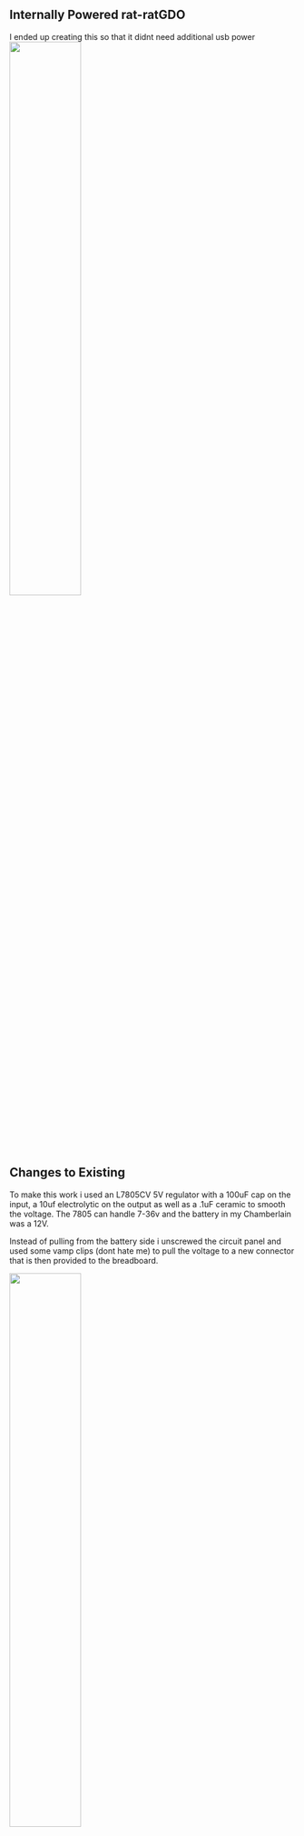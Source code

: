 ## Internally Powered rat-ratGDO
I ended up creating this so that it didnt need additional usb power
<br>
<img src="/images/Breadboard-batterypower-Installed/BoardWired.png" width="50%" />

## Changes to Existing

To make this work i used an L7805CV 5V regulator with a 100uF cap on the input, a 10uf electrolytic on the output as well as a .1uF ceramic to smooth the voltage.  The 7805 can handle 7-36v and the battery in my Chamberlain was a 12V.  

Instead of pulling from the battery side i unscrewed the circuit panel and used some vamp clips (dont hate me) to pull the voltage to a new connector that is then provided to the breadboard.

<img src="/images/Breadboard-batterypower-Installed/BatteryBackupWires.png" width="50%" />

### Here is the full Install

<img src="/images/Breadboard-batterypower-Installed/CompleteInstall.png" width="50%" />

  

  
<br>
Please excuse my hacky breadboard, threw it together in between meetings.